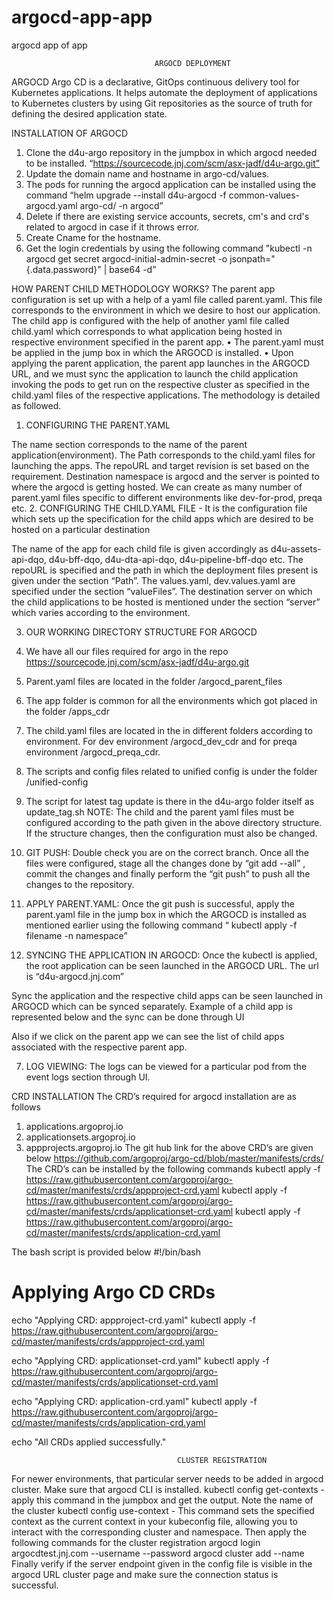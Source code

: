 # argocd-app-app
argocd app of app 

                                    ARGOCD DEPLOYMENT 

ARGOCD 
Argo CD is a declarative, GitOps continuous delivery tool for Kubernetes applications. It helps automate the deployment of applications to Kubernetes clusters by using Git repositories as the source of truth for defining the desired application state.

INSTALLATION OF ARGOCD
1.	Clone the d4u-argo repository in the jumpbox in which argocd needed to be installed. “https://sourcecode.jnj.com/scm/asx-jadf/d4u-argo.git”
2.	Update the domain name and hostname in argo-cd/values.
3.	The pods for running the argocd application can be installed using the command 
“helm upgrade --install d4u-argocd -f common-values-argocd.yaml argo-cd/ -n argocd”
4.	Delete if there are existing service accounts, secrets, cm's and crd's related to argocd in case if it throws error.
5.	Create Cname for the hostname.
6.	Get the login credentials by using the following command "kubectl -n argocd get secret argocd-initial-admin-secret -o jsonpath="{.data.password}" | base64 -d”

HOW PARENT CHILD METHODOLOGY WORKS?
The parent app configuration is set up with a help of a yaml file called parent.yaml. This file corresponds to the environment in which we desire to host our application. The child app is configured with the help of another yaml file called child.yaml which corresponds to what application being hosted in respective environment specified in the parent app. 
•	The parent.yaml must be applied in the jump box in which the ARGOCD is installed. 
•	Upon applying the parent application, the parent app launches in the ARGOCD URL, and we must sync the application to launch the child application invoking the pods to get run on the respective cluster as specified in the child.yaml files of the respective applications. 
The methodology is detailed as followed.
1.	CONFIGURING THE PARENT.YAML
 

The name section corresponds to the name of the parent application(environment). The Path corresponds to the child.yaml files for launching the apps. The repoURL and target revision is set based on the requirement. Destination namespace is argocd and the server is pointed to where the argocd is getting hosted. 
We can create as many number of parent.yaml files specific to different environments like dev-for-prod, preqa etc.
2.	CONFIGURING THE CHILD.YAML FILE - It is the configuration file which sets up the specification for the child apps which are desired to be hosted on a particular destination

 

The name of the app for each child file is given accordingly as d4u-assets-api-dqo, d4u-bff-dqo, d4u-dta-api-dqo, d4u-pipeline-bff-dqo etc. The repoURL is specified and the path in which the deployment files present is given under the section “Path”. The values.yaml, dev.values.yaml are specified under the section “valueFiles”.  The destination server on which the child applications to be hosted is mentioned under the section “server” which varies according to the environment.

3.	OUR WORKING DIRECTORY STRUCTURE FOR ARGOCD 
1.	We have all our files required for argo in the repo https://sourcecode.jnj.com/scm/asx-jadf/d4u-argo.git
2.	Parent.yaml files are located in the folder /argocd_parent_files
3.	The app folder is common for all the environments which got placed in the folder /apps_cdr 
4.	The child.yaml files are located in the in different folders according to environment. For dev environment /argocd_dev_cdr and for preqa environment /argocd_preqa_cdr.
5.	The scripts and config files related to unified config is under the folder /unified-config
6.	The script for latest tag update is there in the d4u-argo folder itself as update_tag.sh
NOTE: The child and the parent yaml files must be configured according to the path given in the above directory structure. If the structure changes, then the configuration must also be changed. 

4.	GIT PUSH: Double check you are on the correct branch.  Once all the files were configured, stage all the changes done by “git add --all” , commit the changes and finally perform the “git push” to push all the changes to the repository. 

5.	APPLY PARENT.YAML: Once the git push is successful, apply the parent.yaml file in the jump box in which the ARGOCD is installed as mentioned earlier using the following command “ kubectl apply -f filename -n namespace”

6.	SYNCING THE APPLICATION IN ARGOCD: Once the kubectl is applied, the root application can be seen launched in the ARGOCD URL. The url is “d4u-argocd.jnj.com”

 

Sync the application and the respective child apps can be seen launched in ARGOCD which can be synced separately. 
Example of a child app is represented below and the sync can be done through UI 

 

Also if we click on the parent app we can see the list of child apps associated with the respective parent app.

 


7.	LOG VIEWING: The logs can be viewed for a particular pod from the event logs section through UI.

 


CRD INSTALLATION
The CRD’s required for argocd installation are as follows 
1.	applications.argoproj.io
2.	applicationsets.argoproj.io
3.	appprojects.argoproj.io
The git hub link for the above CRD’s are given below
https://github.com/argoproj/argo-cd/blob/master/manifests/crds/
The CRD’s can be installed by the following commands 
kubectl apply -f https://raw.githubusercontent.com/argoproj/argo-cd/master/manifests/crds/appproject-crd.yaml
kubectl apply -f https://raw.githubusercontent.com/argoproj/argo-cd/master/manifests/crds/applicationset-crd.yaml
kubectl apply -f https://raw.githubusercontent.com/argoproj/argo-cd/master/manifests/crds/application-crd.yaml

The bash script is provided below 
#!/bin/bash

# Applying Argo CD CRDs

echo "Applying CRD: appproject-crd.yaml"
kubectl apply -f https://raw.githubusercontent.com/argoproj/argo-cd/master/manifests/crds/appproject-crd.yaml

echo "Applying CRD: applicationset-crd.yaml"
kubectl apply -f https://raw.githubusercontent.com/argoproj/argo-cd/master/manifests/crds/applicationset-crd.yaml

echo "Applying CRD: application-crd.yaml"
kubectl apply -f https://raw.githubusercontent.com/argoproj/argo-cd/master/manifests/crds/application-crd.yaml

echo "All CRDs applied successfully."

                                         CLUSTER REGISTRATION
For newer environments, that particular server needs to be added in argocd cluster. Make sure that argocd CLI is installed. 
kubectl config get-contexts - apply this command in the jumpbox and get the output. Note the name of the cluster
kubectl config use-context <context-name> - This command sets the specified context as the current context in your kubeconfig file, allowing you to interact with the corresponding cluster and namespace.
Then apply the following commands for the cluster registration 
argocd login argocdtest.jnj.com --username <username> --password <password>
argocd cluster add <name of the cluster> --name <specified name>
Finally verify if the server endpoint given in the config file is visible in the argocd URL cluster page and make sure the connection status is successful. 









